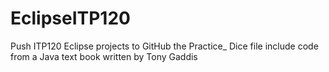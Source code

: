# EclipseITP120
Push ITP120 Eclipse projects to GitHub
the Practice_ Dice file include code from a Java text book written by Tony Gaddis
